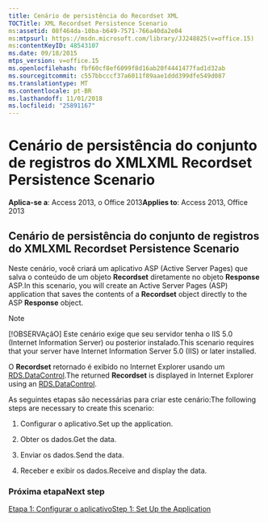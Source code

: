 ```yaml
---
title: Cenário de persistência do Recordset XML
TOCTitle: XML Recordset Persistence Scenario
ms:assetid: 08f464da-10ba-b649-7571-766a40da2e04
ms:mtpsurl: https://msdn.microsoft.com/library/JJ248825(v=office.15)
ms:contentKeyID: 48543107
ms.date: 09/18/2015
mtps_version: v=office.15
ms.openlocfilehash: fbf60cf8ef6099f8d16ab20f4441477fad1d32ab
ms.sourcegitcommit: c557bbcccf37a6011f89aae1ddd399dfe549d087
ms.translationtype: MT
ms.contentlocale: pt-BR
ms.lasthandoff: 11/01/2018
ms.locfileid: "25891167"
---
```

# <a name="xml-recordset-persistence-scenario"></a><span data-ttu-id="0ad89-102">Cenário de persistência do conjunto de registros do XML</span><span class="sxs-lookup"><span data-stu-id="0ad89-102">XML Recordset Persistence Scenario</span></span>

<span data-ttu-id="0ad89-103">**Aplica-se a**: Access 2013, o Office 2013</span><span class="sxs-lookup"><span data-stu-id="0ad89-103">**Applies to**: Access 2013, Office 2013</span></span>

## <a name="xml-recordset-persistence-scenario"></a><span data-ttu-id="0ad89-104">Cenário de persistência do conjunto de registros do XML</span><span class="sxs-lookup"><span data-stu-id="0ad89-104">XML Recordset Persistence Scenario</span></span>

<span data-ttu-id="0ad89-105">Neste cenário, você criará um aplicativo ASP (Active Server Pages) que salva o conteúdo de um objeto **Recordset** diretamente no objeto **Response** ASP.</span><span class="sxs-lookup"><span data-stu-id="0ad89-105">In this scenario, you will create an Active Server Pages (ASP) application that saves the contents of a **Recordset** object directly to the ASP **Response** object.</span></span>

> [!NOTE]
> <span data-ttu-id="0ad89-106">[!OBSERVAçãO] Este cenário exige que seu servidor tenha o IIS 5.0 (Internet Information Server) ou posterior instalado.</span><span class="sxs-lookup"><span data-stu-id="0ad89-106">This scenario requires that your server have Internet Information Server 5.0 (IIS) or later installed.</span></span>

<span data-ttu-id="0ad89-107">O **Recordset** retornado é exibido no Internet Explorer usando um [RDS.DataControl](datacontrol-object-rds.md).</span><span class="sxs-lookup"><span data-stu-id="0ad89-107">The returned **Recordset** is displayed in Internet Explorer using an [RDS.DataControl](datacontrol-object-rds.md).</span></span>

<span data-ttu-id="0ad89-108">As seguintes etapas são necessárias para criar este cenário:</span><span class="sxs-lookup"><span data-stu-id="0ad89-108">The following steps are necessary to create this scenario:</span></span>

1.  <span data-ttu-id="0ad89-109">Configurar o aplicativo.</span><span class="sxs-lookup"><span data-stu-id="0ad89-109">Set up the application.</span></span>

2.  <span data-ttu-id="0ad89-110">Obter os dados.</span><span class="sxs-lookup"><span data-stu-id="0ad89-110">Get the data.</span></span>

3.  <span data-ttu-id="0ad89-111">Enviar os dados.</span><span class="sxs-lookup"><span data-stu-id="0ad89-111">Send the data.</span></span>

4.  <span data-ttu-id="0ad89-112">Receber e exibir os dados.</span><span class="sxs-lookup"><span data-stu-id="0ad89-112">Receive and display the data.</span></span>

### <a name="next-step"></a><span data-ttu-id="0ad89-113">Próxima etapa</span><span class="sxs-lookup"><span data-stu-id="0ad89-113">Next step</span></span>

[<span data-ttu-id="0ad89-114">Etapa 1: Configurar o aplicativo</span><span class="sxs-lookup"><span data-stu-id="0ad89-114">Step 1: Set Up the Application</span></span>](step-1-set-up-the-application.md)

